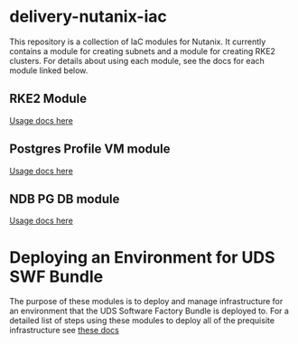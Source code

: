 # delivery-nutanix-iac

This repository is a collection of IaC modules for Nutanix. It currently contains a module for creating subnets and a module for creating RKE2 clusters. For details about using each module, see the docs for each module linked below.

## RKE2 Module

[Usage docs here](./docs/rke2-module.md)

## Postgres Profile VM module

[Usage docs here](./docs/postgres-profile-module.md)

## NDB PG DB module

[Usage docs here](./docs/ndb-pg-db-module.md)

# Deploying an Environment for UDS SWF Bundle

The purpose of these modules is to deploy and manage infrastructure for an environment that the UDS Software Factory Bundle is deployed to. For a detailed list of steps using these modules to deploy all of the prequisite infrastructure see [these docs](./docs/uds-swf-prereqs.md)